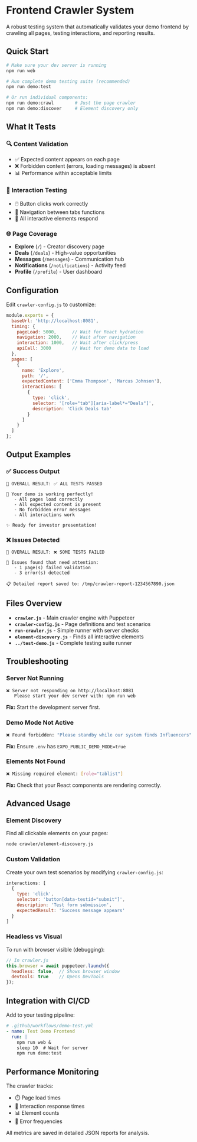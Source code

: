 # Frontend Crawler System

A robust testing system that automatically validates your demo frontend by crawling all pages, testing interactions, and reporting results.

## Quick Start

```bash
# Make sure your dev server is running
npm run web

# Run complete demo testing suite (recommended)
npm run demo:test

# Or run individual components:
npm run demo:crawl        # Just the page crawler
npm run demo:discover     # Element discovery only
```

## What It Tests

### 🔍 Content Validation
- ✅ Expected content appears on each page
- ❌ Forbidden content (errors, loading messages) is absent
- 📊 Performance within acceptable limits

### 🎯 Interaction Testing
- 🖱️ Button clicks work correctly
- 🔗 Navigation between tabs functions
- 📱 All interactive elements respond

### 🌐 Page Coverage
- **Explore** (`/`) - Creator discovery page
- **Deals** (`/deals`) - High-value opportunities
- **Messages** (`/messages`) - Communication hub
- **Notifications** (`/notifications`) - Activity feed
- **Profile** (`/profile`) - User dashboard

## Configuration

Edit `crawler-config.js` to customize:

```javascript
module.exports = {
  baseUrl: 'http://localhost:8081',
  timing: {
    pageLoad: 5000,      // Wait for React hydration
    navigation: 2000,    // Wait after navigation
    interaction: 1000,   // Wait after click/press
    apiCall: 3000        // Wait for demo data to load
  },
  pages: [
    {
      name: 'Explore',
      path: '/',
      expectedContent: ['Emma Thompson', 'Marcus Johnson'],
      interactions: [
        {
          type: 'click',
          selector: '[role="tab"][aria-label*="Deals"]',
          description: 'Click Deals tab'
        }
      ]
    }
  ]
};
```

## Output Examples

### ✅ Success Output
```
🎯 OVERALL RESULT: ✅ ALL TESTS PASSED

🎉 Your demo is working perfectly!
   - All pages load correctly
   - All expected content is present
   - No forbidden error messages
   - All interactions work

✨ Ready for investor presentation!
```

### ❌ Issues Detected
```
🎯 OVERALL RESULT: ❌ SOME TESTS FAILED

🔧 Issues found that need attention:
   - 1 page(s) failed validation
   - 3 error(s) detected

📋 Detailed report saved to: /tmp/crawler-report-1234567890.json
```

## Files Overview

- **`crawler.js`** - Main crawler engine with Puppeteer
- **`crawler-config.js`** - Page definitions and test scenarios
- **`run-crawler.js`** - Simple runner with server checks
- **`element-discovery.js`** - Finds all interactive elements
- **`../test-demo.js`** - Complete testing suite runner

## Troubleshooting

### Server Not Running
```bash
❌ Server not responding on http://localhost:8081
   Please start your dev server with: npm run web
```

**Fix:** Start the development server first.

### Demo Mode Not Active
```bash
❌ Found forbidden: "Please standby while our system finds Influencers"
```

**Fix:** Ensure `.env` has `EXPO_PUBLIC_DEMO_MODE=true`

### Elements Not Found
```bash
❌ Missing required element: [role="tablist"]
```

**Fix:** Check that your React components are rendering correctly.

## Advanced Usage

### Element Discovery
Find all clickable elements on your pages:

```bash
node crawler/element-discovery.js
```

### Custom Validation
Create your own test scenarios by modifying `crawler-config.js`:

```javascript
interactions: [
  {
    type: 'click',
    selector: 'button[data-testid="submit"]',
    description: 'Test form submission',
    expectedResult: 'Success message appears'
  }
]
```

### Headless vs Visual
To run with browser visible (debugging):

```javascript
// In crawler.js
this.browser = await puppeteer.launch({
  headless: false,  // Shows browser window
  devtools: true    // Opens DevTools
});
```

## Integration with CI/CD

Add to your testing pipeline:

```yaml
# .github/workflows/demo-test.yml
- name: Test Demo Frontend
  run: |
    npm run web &
    sleep 10  # Wait for server
    npm run demo:test
```

## Performance Monitoring

The crawler tracks:
- ⏱️ Page load times
- 🔄 Interaction response times
- 📊 Element counts
- 🚨 Error frequencies

All metrics are saved in detailed JSON reports for analysis.